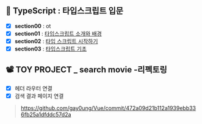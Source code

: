 ## 💠 TypeScript : 타입스크립트 입문
- [x] **section00** : ot
- [x] **section01** : [타입스크립트 소개와 배경](https://github.com/gay0ung/JS_study/tree/master/TypeScript/TypeScript-%EC%BA%A1%ED%8B%B4%ED%8C%90%EA%B5%90/part1/01.TS%20%EC%82%AC%EC%9A%A9%EC%9D%B4%EC%9C%A0)
- [x] **section02** : [타입 스크립트 시작하기](https://github.com/gay0ung/JS_study/tree/master/TypeScript/TypeScript-%EC%BA%A1%ED%8B%B4%ED%8C%90%EA%B5%90/part1/02.TS%20%EC%8B%9C%EC%9E%91)
- [x] **section03** : [타입스크립트 기초](https://github.com/gay0ung/JS_study/tree/master/TypeScript/TypeScript-%EC%BA%A1%ED%8B%B4%ED%8C%90%EA%B5%90/part1/03.TS%20%EA%B8%B0%EC%B4%88)

## 📽 TOY PROJECT _ search movie -리펙토링
- [x] 헤더 라우터 연결
- [x] 검색 결과 페이지 연결

> https://github.com/gay0ung/Vue/commit/472a09d21b112a1939ebb336fb25a1dfddc57d2a
